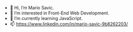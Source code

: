 - 👋 Hi, I’m Mario Savic.
- 👀 I’m interested in Front-End Web Development.
- 🌱 I’m currently learning JavaScript.
- 📫 https://www.linkedin.com/in/mario-savic-9b8262203/
